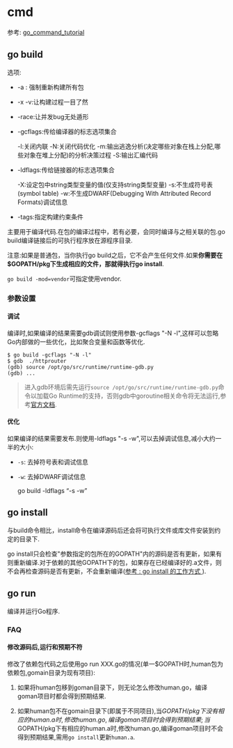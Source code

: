 # cmd

参考: [go_command_tutorial](github.com/hyper0x/go_command_tutorial/blob/master/SUMMARY.md)

## go build
选项:
- -a : 强制重新构建所有包
- -x -v:让构建过程一目了然
- -race:让并发bug无处遁形
- -gcflags:传给编译器的标志选项集合


    -l:关闭内联
    -N:关闭代码优化
    -m:输出逃逸分析(决定哪些对象在栈上分配,哪些对象在堆上分配)的分析决策过程
    -S:输出汇编代码
- -ldflags:传给链接器的标志选项集合

    -X:设定包中string类型变量的值(仅支持string类型变量)
    -s:不生成符号表(symbol table)
    -w:不生成DWARF(Debugging With Attributed Record Formats)调试信息
- -tags:指定构建约束条件

主要用于编译代码.在包的编译过程中，若有必要，会同时编译与之相关联的包.go build编译链接后的可执行程序放在源程序目录.

注意:如果是普通包，当你执行go build之后，它不会产生任何文件.如果**你需要在$GOPATH/pkg下生成相应的文件，那就得执行go install**.

`go build -mod=vendor`可指定使用vendor.

### 参数设置
#### 调试
编译时,如果编译的结果需要gdb调试则使用参数-gcflags "-N -l",这样可以忽略Go内部做的一些优化，比如聚合变量和函数等优化.

    $ go build -gcflags "-N -l"
    $ gdb  ./httprouter
    (gdb) source /opt/go/src/runtime/runtime-gdb.py
    (gdb) ...
>进入gdb环境后需先运行`source /opt/go/src/runtime/runtime-gdb.py`命令以加载Go Runtime的支持，否则gdb中goroutine相关命令将无法运行,参考[官方文档](golang.org/doc/gdb).

#### 优化
如果编译的结果需要发布.则使用-ldflags "-s -w",可以去掉调试信息,减小大约一半的大小:
- `-s`: 去掉符号表和调试信息
- `-w`: 去掉DWARF调试信息


    go build -ldflags “-s -w”

## go install

与build命令相比，install命令在编译源码后还会将可执行文件或库文件安装到约定的目录下.

go install只会检查"参数指定的包所在的GOPATH"内的源码是否有更新，如果有则重新编译.对于依赖的其他GOPATH下的包，如果存在已经编译好的.a文件，则不会再检查源码是否有更新，不会重新编译([参考 : go install 的工作方式 ](http://blog.csdn.net/tiaotiaoyly/article/details/38517103)).

## go run

编译并运行Go程序.

### FAQ

#### 修改源码后,运行和预期不符

修改了依赖包代码之后使用go run XXX.go的情况(单一$GOPATH时,human包为依赖包,gomain目录为现有项目):

1. 如果将human包移到goman目录下，则无论怎么修改human.go，编译goman项目时都会得到预期结果.

1. 如果human包不在gomain目录下(即属于不同项目),当$GOPATH/pkg下没有相应的human.a时,修改human.go,编译goman项目时会得到预期结果;当$GOPATH/pkg下有相应的human.a时,修改human.go,编译goman项目时不会得到预期结果,需用`go install`更新`human.a`.

